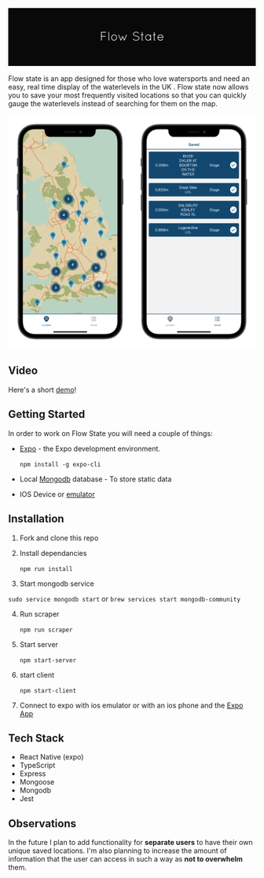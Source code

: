 <img src='Images/banner.png'>

Flow state is an app designed for those who love watersports and need an easy, real time display of the waterlevels in the UK . Flow state now allows you to save your most frequently visited locations so that you can quickly gauge the waterlevels instead of searching for them on the map.

<p align='center'>
  <img width='50%' src='./Images/map.png'><img width='50%' src='./Images/saved.png'>
</p>

## Video
Here's a short [demo](https://www.youtube.com/watch?v=oXYnGpOsYNw)!

## Getting Started

In order to work on Flow State you will need a couple of things:

- [Expo](https://docs.expo.io/) -  the Expo development environment.

   `npm install -g expo-cli`

- Local [Mongodb](https://docs.mongodb.com/manual/installation/) database - To store static data

- IOS Device or [emulator](https://apps.apple.com/us/app/xcode/id497799835?mt=12)

## Installation

1. Fork and clone this repo

2. Install dependancies

   `npm run install`
   
3. Start mongodb service

  `sudo service mongodb start`
  or
  `brew services start mongodb-community`

4. Run scraper

   `npm run scraper`

4. Start server

   `npm start-server`

5. start client

   `npm start-client`

6. Connect to expo with ios emulator or with an ios phone and the [Expo App](https://apps.apple.com/gb/app/expo-go/id982107779)

## Tech Stack
- React Native (expo)
- TypeScript
- Express
- Mongoose
- Mongodb
- Jest

## Observations
In the future I plan to add functionality for **separate users** to have their own unique saved locations.
I'm also planning to increase the amount of information that the user can access in such a way as **not to overwhelm** them.


